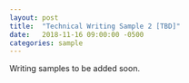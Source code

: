 ```yaml
---
layout: post
title:  "Technical Writing Sample 2 [TBD]"
date:   2018-11-16 09:00:00 -0500
categories: sample
---
```

Writing samples to be added soon.